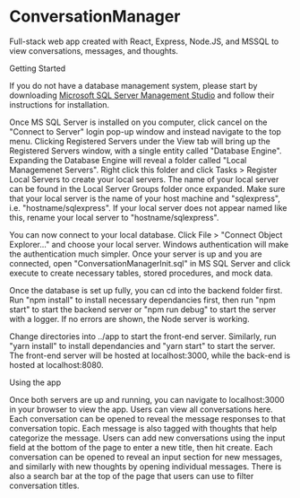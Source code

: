 # ConversationManager
Full-stack web app created with React, Express, Node.JS, and MSSQL to view conversations, messages, and thoughts.


Getting Started

If you do not have a database management system, please start by downloading [Microsoft SQL Server Management Studio](https://docs.microsoft.com/en-us/sql/ssms/download-sql-server-management-studio-ssms?view=sql-server-ver15) and follow their instructions for installation.

Once MS SQL Server is installed on you computer, click cancel on the "Connect to Server" login pop-up window and instead navigate to the top menu. Clicking Registered Servers under the View tab will bring up the Registered Servers window, with a single entity called "Database Engine". Expanding the Database Engine will reveal a folder called "Local Managemenet Servers". Right click this folder and click Tasks > Register Local Servers to create your local servers. The name of your local server can be found in the Local Server Groups folder once expanded. Make sure that your local server is the name of your host machine and "sqlexpress", i.e. "hostname/sqlexpress". If your local server does not appear named like this, rename your local server to "hostname/sqlexpress".

You can now connect to your local database. Click File > "Connect Object Explorer..." and choose your local server. Windows authentication will make the authentication much simpler. Once your server is up and you are connected, open "ConversationManagerInit.sql" in MS SQL Server and click execute to create necessary tables, stored procedures, and mock data.

Once the database is set up fully, you can cd into the backend folder first. Run "npm install" to install necessary dependancies first, then run "npm start" to start the backend server or "npm run debug" to start the server with a logger. If no errors are shown, the Node server is working.

Change directories into ../app to start the front-end server. Similarly, run "yarn install" to install dependancies and "yarn start" to start the server. The front-end server will be hosted at localhost:3000, while the back-end is hosted at localhost:8080. 


Using the app

Once both servers are up and running, you can navigate to localhost:3000 in your browser to view the app. Users can view all conversations here. Each conversation can be opened to reveal the message responses to that conversation topic. Each message is also tagged with thoughts that help categorize the message. Users can add new conversations using the input field at the bottom of the page to enter a new title, then hit create. Each conversation can be opened to reveal an input section for new messages, and similarly with new thoughts by opening individual messages. There is also a search bar at the top of the page that users can use to filter conversation titles.
